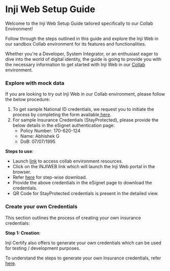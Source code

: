 # Inji Web Setup Guide

Welcome to the Inji Web Setup Guide tailored specifically to our Collab Environment!

Follow through the steps outlined in this guide and explore the Inji Web in our sandbox Collab environment for its features and functionalities.

Whether you're a Developer, System Integrator, or an enthusiast eager to dive into the world of digital identity, the guide is going to provide you with the necessary information to get started with Inji Web in our [Collab](https://collab.mosip.net/) environment.

### Explore with mock data

If you are looking to try out Inji Web in our Collab environment, please follow the below procedure:

1. To get sample National ID credentials, we request you to initiate the process by completing the form available[ here](https://forms.gle/WvKajxxZ6Jy2K5TM6).
2. For sample Insurance Credentials (StayProtected), please provide the below details in the eSignet authentication page:
   * Policy Number: 170-620-124
   * Name: Abhishek G
   * DoB: 07/07/1995

**Steps to use**:

* Launch [link](https://collab.mosip.net/) to access collab environment resources.
* Click on the INJIWEB link which will launch the Inji Web portal in the browser.
* Refer [here](https://docs.mosip.io/inji/inji-web/functional-overview/end-user-guide) for step-wise download.
* Provide the above credentials in the eSignet page to download the credentials.
* QR Code for StayProtected credentials is present in the detailed view.

### Create your own Credentials

This section outlines the process of creating your own insurance credentials:

**Step 1: Creation**:

Inji Certify also offers to generate your own credentials which can be used for testing / development purposes.

To understand the steps to generate your own Insurance credentials, refer [here](https://docs.mosip.io/inji/inji-verify/build-and-deploy/creating-verifiable-credentials-and-generating-qr-codes#steps-to-generate-verifiable-credential).

